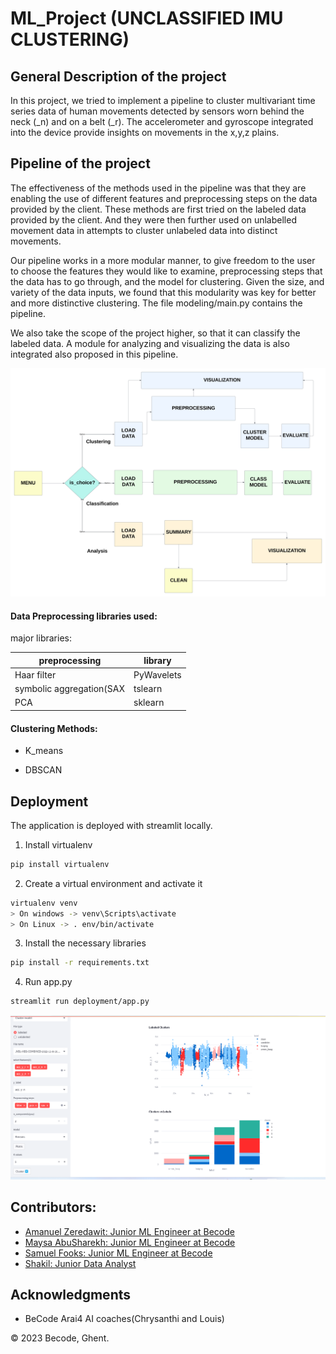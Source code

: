# ML_Project (UNCLASSIFIED IMU CLUSTERING)

## General Description of the project

In this project, we tried to implement a pipeline to cluster multivariant time series data of human movements detected by sensors worn behind the neck (\_n) and on a belt (\_r). The accelerometer and gyroscope integrated into the device provide insights on movements in the x,y,z plains.

## Pipeline of the project

The effectiveness of the methods used in the pipeline was that they are enabling the use of different features and preprocessing steps on the data provided by the client.
These methods are first tried on the labeled data provided by the client. And they were then further used on unlabelled movement data in attempts to cluster unlabeled data into distinct movements.

Our pipeline works in a more modular manner, to give freedom to the user to choose the features they would like to examine, preprocessing steps that the
data has to go through, and the model for clustering. Given the size, and variety of the data inputs, we found that this modularity was key for better and more distinctive clustering. The file modeling/main.py contains the pipeline.

We also take the scope of the project higher, so that it can classify the labeled data. A module for analyzing and visualizing the data is also integrated also proposed in this pipeline.

![pipeline image](images/pipe.png)

#### Data Preprocessing libraries used:

major libraries:

| preprocessing            | library    |
| ------------------------ | ---------- |
| Haar filter              | PyWavelets |
| symbolic aggregation(SAX | tslearn    |
| PCA                      | sklearn    |

#### Clustering Methods:

- K_means

- DBSCAN

## Deployment

The application is deployed with streamlit locally.

1. Install virtualenv

```bash
pip install virtualenv
```

2. Create a virtual environment and activate it

```bash
virtualenv venv
> On windows -> venv\Scripts\activate
> On Linux -> . env/bin/activate

```

3. Install the necessary libraries

```bash
pip install -r requirements.txt

```

4. Run app.py

```bash
streamlit run deployment/app.py

```

![pipeline image](images/output.png)

## Contributors:

- [Amanuel Zeredawit: Junior ML Engineer at Becode](https://github.com/AmanuelZeredawit)
- [Maysa AbuSharekh: Junior ML Engineer at Becode](https://github.com/maysahassan)
- [Samuel Fooks: Junior ML Engineer at Becode](https://github.com/samuelfooks)
- [Shakil: Junior Data Analyst](https://github.com/shakilkhan8219)

## Acknowledgments

- BeCode Arai4 AI coaches(Chrysanthi and Louis)

© 2023 Becode, Ghent.
